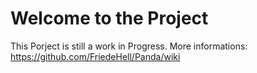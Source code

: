 # Welcome to the Project

This Porject is still a work in Progress. 
More informations: https://github.com/FriedeHell/Panda/wiki
